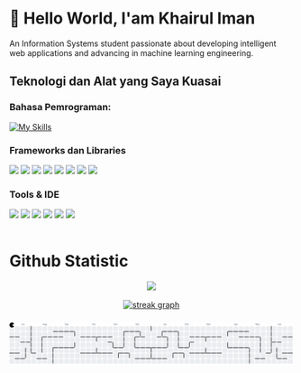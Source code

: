# 👋 Hello World, I'am Khairul Iman

An Information Systems student passionate about developing intelligent web applications and advancing in machine learning engineering.

## Teknologi dan Alat yang Saya Kuasai

### **Bahasa Pemrograman:**

[![My Skills](https://skillicons.dev/icons?i=html,css,js,py,php)](https://skillicons.dev)

### **Frameworks dan Libraries**

 <img src="https://img.shields.io/badge/next%20js-000000?style=for-the-badge&logo=nextdotjs&logoColor=white" />
 <img src="https://img.shields.io/badge/React-20232A?style=for-the-badge&logo=react&logoColor=61DAFB" />
 <img src="https://img.shields.io/badge/Vite-B73BFE?style=for-the-badge&logo=vite&logoColor=FFD62E" />
 <img src="https://img.shields.io/badge/shadcn%2Fui-000000?style=for-the-badge&logo=shadcnui&logoColor=white" />
 <img src="https://img.shields.io/badge/Tailwind_CSS-38B2AC?style=for-the-badge&logo=tailwind-css&logoColor=white" />
 <img src="https://img.shields.io/badge/Laravel-FF2D20?style=for-the-badge&logo=laravel&logoColor=white" />
 <img src="https://img.shields.io/badge/TensorFlow-FF6F00?style=for-the-badge&logo=TensorFlow&logoColor=white" />
 <img src="https://img.shields.io/badge/scikit_learn-F7931E?style=for-the-badge&logo=scikit-learn&logoColor=white" />
 <img src="" />

### **Tools & IDE**

<img src="https://img.shields.io/badge/VSCode-0078D4?style=for-the-badge&logo=visual%20studio%20code&logoColor=white">
<img src="https://img.shields.io/badge/GIT-E44C30?style=for-the-badge&logo=git&logoColor=white">
<img src="https://img.shields.io/badge/Jupyter-F37626.svg?&style=for-the-badge&logo=Jupyter&logoColor=white">
<img src="https://img.shields.io/badge/Colab-F9AB00?style=for-the-badge&logo=googlecolab&color=525252">
<img src="https://img.shields.io/badge/Figma-F24E1E?style=for-the-badge&logo=figma&logoColor=white">
<img src="https://img.shields.io/badge/Adobe%20Illustrator-FF9A00?style=for-the-badge&logo=adobe%20illustrator&logoColor=white"><br><br>

# Github Statistic

<p align="center">
    <a href="https://github.com/FoolByte">
     <img src="https://github-readme-stats.vercel.app/api?username=FoolByte&show_icons=true&theme=dark&include_all_commits=true&count_private=true"/>
<div align="center">
  <img src="https://streak-stats.demolab.com?user=FoolByte&locale=en&mode=daily&theme=dark&hide_border=false&border_radius=5&order=3" height="220" alt="streak graph"  />
</div>

###

<picture>
  <source media="(prefers-color-scheme: dark)" srcset="https://raw.githubusercontent.com/FoolByte/FoolByte/output/pacman-contribution-graph-dark.svg">
  <source media="(prefers-color-scheme: light)" srcset="https://raw.githubusercontent.com/FoolByte/FoolByte/output/pacman-contribution-graph.svg">
  <img alt="pacman contribution graph" src="https://raw.githubusercontent.com/FoolByte/FoolByte/output/pacman-contribution-graph.svg">
</picture>
